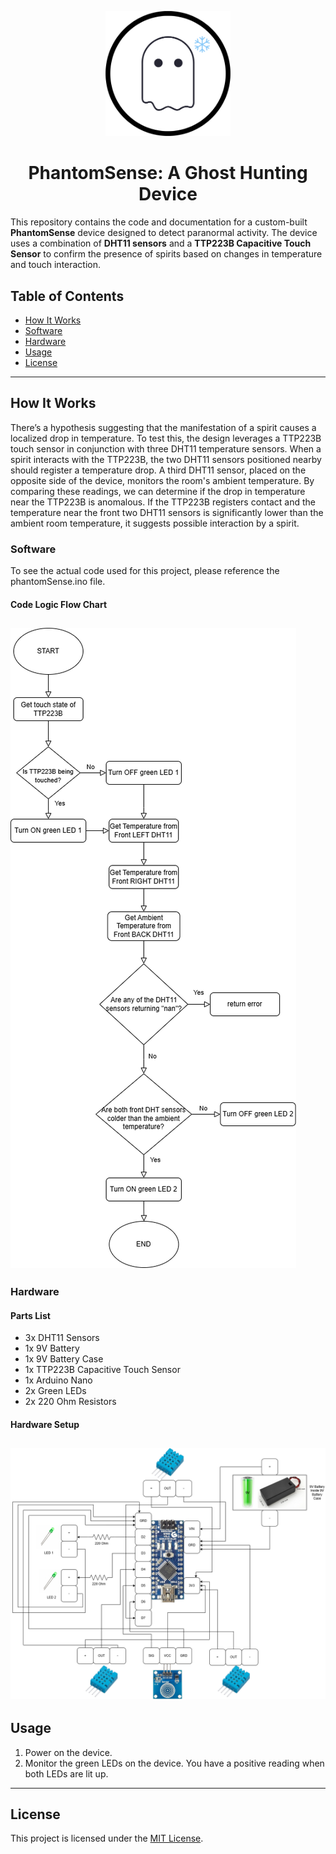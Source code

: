 <p align="center">
  <img src="logo.png" alt="Project Logo" width="200"/>
</p>

<h1 align="center">PhantomSense: A Ghost Hunting Device</h1>

This repository contains the code and documentation for a custom-built **PhantomSense** device designed to detect paranormal activity. The device uses a combination of **DHT11 sensors** and a **TTP223B Capacitive Touch Sensor** to confirm the presence of spirits based on changes in temperature and touch interaction.

## Table of Contents
- [How It Works](#how-it-works)
- [Software](#software)
- [Hardware](#hardware)
- [Usage](#usage)
- [License](#license)

---
## How It Works

There’s a hypothesis suggesting that the manifestation of a spirit causes a localized drop in temperature. To test this, the design leverages a TTP223B touch sensor in conjunction with three DHT11 temperature sensors. When a spirit interacts with the TTP223B, the two DHT11 sensors positioned nearby should register a temperature drop. A third DHT11 sensor, placed on the opposite side of the device, monitors the room's ambient temperature. By comparing these readings, we can determine if the drop in temperature near the TTP223B is anomalous. If the TTP223B registers contact and the temperature near the front two DHT11 sensors is significantly lower than the ambient room temperature, it suggests possible interaction by a spirit.


### Software

To see the actual code used for this project, please reference the phantomSense.ino file.

#### Code Logic Flow Chart
![alt text](https://github.com/MBarc/Ghost-Hunting-PhantomSense/blob/main/PhantomSenseCodeFlowChart.png)
---

### Hardware

#### Parts List
- 3x DHT11 Sensors
- 1x 9V Battery
- 1x 9V Battery Case
- 1x TTP223B Capacitive Touch Sensor
- 1x Arduino Nano
- 2x Green LEDs
- 2x 220 Ohm Resistors

#### Hardware Setup
![alt text](https://github.com/MBarc/Ghost-Hunting-PhantomSense/blob/main/diagram.png)
---

## Usage
1. Power on the device.
2. Monitor the green LEDs on the device. You have a positive reading when both LEDs are lit up.

---

## License
This project is licensed under the [MIT License](LICENSE).
